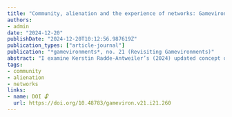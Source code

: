 ```yaml
---
title: "Community, alienation and the experience of networks: Gamevironments and theories of community"
authors:
- admin
date: "2024-12-20"
publishDate: "2024-12-20T10:12:56.987619Z"
publication_types: ["article-journal"]
publication: "*gamevironments*, no. 21 (Revisiting Gamevironments)"
abstract: "I examine Kerstin Radde-Antweiler’s (2024) updated concept of *gamevironments* through the lens of *community*. I introduce two key theories of community and consider how gamevironments relates to them. In particular, I point out that the theoretical links between actants may not be experienced as connections at all, let alone as communities. This raises the question of when and why the connections that gamevironments reveals are experience. Building from Benedict Anderson’s notion of the *imagined community*, I ask which communities must be *unimagined* in order to sustain unsustainable or deleterious systems, such as the cobalt miners who make electronic devices possible and their working conditions that make those devices economical. I then turn to *datafication*, relating it to *deep mediatisation* and *deep gametisation*, and consider why the hyperconnectivity on the internet seems to have exacerbated rather than resolved loneliness and alienation. I use a Marxist conception of alienation to show that datafication is fundamentally alienating, and that this impacts on how actant networks are experienced. The implications for gamevironments are that the nuances of different digital infrastructures must be taken into account in any gamevironment, in particular the kinds of connections that are and are not afforded between actants."
tags:
- community
- alienation
- networks
links:
- name: DOI 🔓
  url: https://doi.org/10.48783/gameviron.v21.i21.260
---
```

